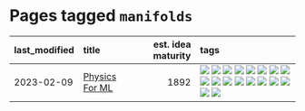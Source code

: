 # Pages tagged `manifolds`

|last_modified|title|est. idea maturity|tags
|:---|:---|---:|:---|
|2023-02-09|[Physics For ML](../physics_for_ml.md)|1892|[![](https://img.shields.io/badge/tag-brownianmotion-35d420)](../tags/brownianmotion.md) [![](https://img.shields.io/badge/tag-curriculum-32d44f)](../tags/curriculum.md) [![](https://img.shields.io/badge/tag-curvature-fe4dc)](../tags/curvature.md) [![](https://img.shields.io/badge/tag-education-d5ffe)](../tags/education.md) [![](https://img.shields.io/badge/tag-eigenvectors-a68128)](../tags/eigenvectors.md) [![](https://img.shields.io/badge/tag-gaugetheory-b4243e)](../tags/gaugetheory.md) [![](https://img.shields.io/badge/tag-grouptheory-b7fb0)](../tags/grouptheory.md) [![](https://img.shields.io/badge/tag-machinelearning-b25b5)](../tags/machinelearning.md) [![](https://img.shields.io/badge/tag-manifolds-76bb24)](../tags/manifolds.md) [![](https://img.shields.io/badge/tag-ode-496a1)](../tags/ode.md) [![](https://img.shields.io/badge/tag-optimization-683f3)](../tags/optimization.md) [![](https://img.shields.io/badge/tag-pde-96bcc)](../tags/pde.md) [![](https://img.shields.io/badge/tag-physics-77485f)](../tags/physics.md) [![](https://img.shields.io/badge/tag-probabilityfields-e839f4)](../tags/probabilityfields.md) [![](https://img.shields.io/badge/tag-quantummechanics-b08442)](../tags/quantummechanics.md) [![](https://img.shields.io/badge/tag-relativity-e6ab9)](../tags/relativity.md) [![](https://img.shields.io/badge/tag-tensorcalculus-abf295)](../tags/tensorcalculus.md) [![](https://img.shields.io/badge/tag-textbook-97a75e)](../tags/textbook.md)|